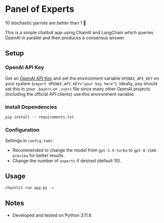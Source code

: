 # Panel of Experts

10 stochastic parrots are better than 1 🦜

This is a simple chatbot app using Chainlit and LangChain which queries OpenAI in parallel and then produces a consensus answer.

## Setup

### OpenAI API Key

Get an [OpenAI API Key](https://platform.openai.com/account/api-keys) and set the environment variable `OPENAI_API_KEY` on your system (`export OPENAI_API_KEY="your key here"`). Ideally, you should set this in your `.bashrc` or `.zshrc` file since many other OpenAI projects (including the official API clients) use this environment variable.

### Install Dependencies

```bash
pip install -r requirements.txt
```

### Configuration

Settings in `config.toml`:
- Recommended to change the model from `gpt-3.5-turbo` to `gpt-4-1106-preview` for better results.
- Change the number of `experts` if desired (default 10).

## Usage

```bash
chainlit run app.py -w
```

## Notes

- Developed and tested on Python 3.11.6
